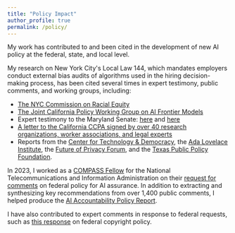 ```yaml
---
title: "Policy Impact"  
author_profile: true
permalink: /policy/                
---
```


My work has contributed to and been cited in the development of new AI policy at the federal, state, and local level.

My research on New York City's Local Law 144, which mandates employers conduct external bias audits of algorithms used in the hiring decision-making process, has been cited several times in expert testimony, public comments, and working groups, including:

* [The NYC Commission on Racial Equity](https://www.nyc.gov/assets/core/downloads/pdf/2025_CEP5%20Data%20Profile.pdf)
* [The Joint California Policy Working Group on AI Frontier Models](https://www.cafrontieraigov.org/wp-content/uploads/2025/03/Draft_Report_of_the_Joint_California_Policy_Working_Group_on_AI_Frontier_Models.pdf)
* Expert testimony to the Maryland Senate: [here](https://mgaleg.maryland.gov/cmte_testimony/2024/fin/21675_03182024_93728-634.pdf) and [here](https://epic.org/wp-content/uploads/2025/03/2025-MD-SB936-AI-testimony-senate-finance-1.pdf)
* [A letter to the California CCPA signed by over 40 research organizations, worker associations, and legal experts](https://laborcenter.berkeley.edu/wp-content/uploads/2024/02/Joint-Letter-to-the-California-Privacy-Protection-Agency-on-Worker-Protections-under-the-CCPA.pdf)
* Reports from the [Center for Technology & Democracy](https://cdt.org/wp-content/uploads/2024/07/robo-bosses-072124-a11y.pdf), the [Ada Lovelace Institute](https://www.adalovelaceinstitute.org/wp-content/uploads/2024/06/Ada-Lovelace-Institute-Code-and-conduct-FINAL-1906.pdf), the [Future of Privacy Forum](https://fpf.org/wp-content/uploads/2024/09/FINAL-State-AI-Legislation-Report-webpage.pdf), and the [Texas Public Policy Foundation](https://www.texaspolicy.com/wp-content/uploads/2024/11/2024-11-BTT-Responsible-AI-Policy-WhitingDunmoyer_FINAL.pdf).

In 2023, I worked as a [COMPASS Fellow](https://www.asc.upenn.edu/research/centers/compass) for the National Telecommunications and Information Administration on their [request for comments](https://www.ntia.gov/issues/artificial-intelligence/ai-accountability-policy-report/overview) on federal policy for AI assurance. In addition to extracting and synthesizing key recommendations from over 1,400 public comments, I helped produce the [AI Accountability Policy Report](https://www.ntia.gov/issues/artificial-intelligence/ai-accountability-policy-report). 

I have also contributed to expert comments in response to federal requests, such as [this response](https://digitalcommons.osgoode.yorku.ca/cgi/viewcontent.cgi?article=1234&context=reports) on federal copyright policy.

